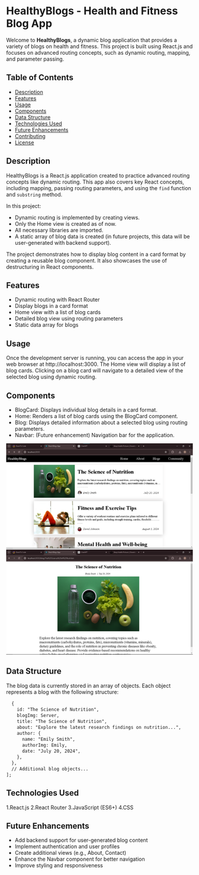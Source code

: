 # HealthyBlogs - Health and Fitness Blog App

Welcome to **HealthyBlogs**, a dynamic blog application that provides a variety of blogs on health and fitness. This project is built using React.js and focuses on advanced routing concepts, such as dynamic routing, mapping, and parameter passing.

## Table of Contents

- [Description](#description)
- [Features](#features)
- [Usage](#usage)
- [Components](#components)
- [Data Structure](#data-structure)
- [Technologies Used](#technologies-used)
- [Future Enhancements](#future-enhancements)
- [Contributing](#contributing)
- [License](#license)

## Description

HealthyBlogs is a React.js application created to practice advanced routing concepts like dynamic routing. This app also covers key React concepts, including mapping, passing routing parameters, and using the `find` function and `substring` method. 

In this project:
- Dynamic routing is implemented by creating views.
- Only the Home view is created as of now.
- All necessary libraries are imported.
- A static array of blog data is created (in future projects, this data will be user-generated with backend support).

The project demonstrates how to display blog content in a card format by creating a reusable blog component. It also showcases the use of destructuring in React components.

## Features

- Dynamic routing with React Router
- Display blogs in a card format
- Home view with a list of blog cards
- Detailed blog view using routing parameters
- Static data array for blogs

## Usage
Once the development server is running, you can access the app in your web browser at http://localhost:3000. The Home view will display a list of blog cards. Clicking on a blog card will navigate to a detailed view of the selected blog using dynamic routing.

## Components

- BlogCard: Displays individual blog details in a card format.
- Home: Renders a list of blog cards using the BlogCard component.
- Blog: Displays detailed information about a selected blog using routing parameters.
- Navbar: (Future enhancement) Navigation bar for the application.

![Home Page](./readme.png)
![Blogs](./readme%20blog.png)

## Data Structure
The blog data is currently stored in an array of objects. Each object represents a blog with the following structure:
```const BlogData = [
  {
    id: "The Science of Nutrition",
    blogImg: Server,
    title: "The Science of Nutrition",
    about: "Explore the latest research findings on nutrition...",
    author: {
      name: "Emily Smith",
      authorImg: Emily,
      date: "July 20, 2024",
    },
  },
  // Additional blog objects...
];
```

## Technologies Used
1.React.js
2.React Router
3.JavaScript (ES6+)
4.CSS

## Future Enhancements

- Add backend support for user-generated blog content
- Implement authentication and user profiles
- Create additional views (e.g., About, Contact)
- Enhance the Navbar component for better navigation
- Improve styling and responsiveness

